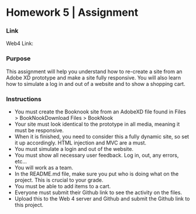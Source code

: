 # Homework 5 | Assignment

### Link

Web4 Link:

### Purpose

This assignment will help you understand how to re-create a site from an Adobe XD prototype and make a site fully responsive. You will also learn how to simulate a log in and out of a website and to show a shopping cart.

### Instructions

- You must create the Booknook site from an AdobeXD file found in Files > BookNookDownload Files > BookNook
- Your site must look identical to the prototype in all media, meaning it must be responsive.
- When it is finished, you need to consider this a fully dynamic site, so set it up accordingly. HTML injection and MVC are a must.
- You must simulate a login and out of the website.
- You must show all necessary user feedback. Log in, out, any errors, etc...
- You will work as a team.
- In the README.md file, make sure you put who is doing what on the project. This is crucial to your grade.
- You must be able to add items to a cart.
- Everyone must submit their Github link to see the activity on the files.
- Upload this to the Web 4 server and Github and submit the Github link to this project.
